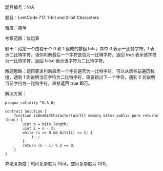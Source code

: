 题目编号：N/A

题目：LeetCode 717. 1-bit and 2-bit Characters

难度：简单

考察范围：位运算

题干：给定一个由若干个 0 和 1 组成的数组 bits，其中 0 表示一比特字符，1 表示二比特字符。请你判断最后一个字符是否为一比特字符。返回 true 表示该字符为一比特字符，返回 false 表示该字符为二比特字符。

解题思路：题目要求判断最后一个字符是否为一比特字符，可以从后往前遍历数组，遇到 1 则说明当前字符为二比特字符，需要跳过下一个字符，遇到 0 则说明当前字符为一比特字符，直接返回 true 即可。

解决方案：

```solidity
pragma solidity ^0.8.0;

contract Solution {
    function isOneBitCharacter(uint[] memory bits) public pure returns (bool) {
        uint n = bits.length;
        uint i = n - 2;
        while (i >= 0 && bits[i] == 1) {
            i--;
        }
        return (n - i) % 2 == 0;
    }
}
```

算法复杂度：时间复杂度为 O(n)，空间复杂度为 O(1)。